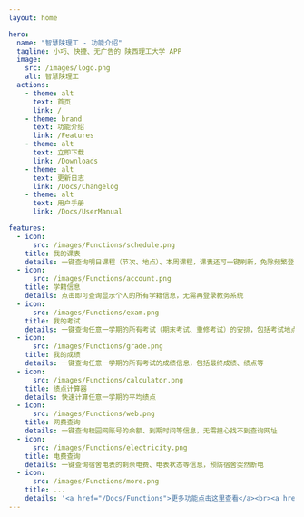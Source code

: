 ```yaml
---
layout: home

hero:
  name: "智慧陕理工 - 功能介绍"
  tagline: 小巧、快捷、无广告的 陕西理工大学 APP
  image:
    src: /images/logo.png
    alt: 智慧陕理工
  actions:
    - theme: alt
      text: 首页
      link: /
    - theme: brand
      text: 功能介绍
      link: /Features
    - theme: alt
      text: 立即下载
      link: /Downloads
    - theme: alt
      text: 更新日志
      link: /Docs/Changelog
    - theme: alt
      text: 用户手册
      link: /Docs/UserManual

features:
  - icon:
      src: /images/Functions/schedule.png
    title: 我的课表
    details: 一键查询明日课程（节次、地点）、本周课程，课表还可一键刷新，免除频繁登录教务系统的烦恼
  - icon:
      src: /images/Functions/account.png
    title: 学籍信息
    details: 点击即可查询显示个人的所有学籍信息，无需再登录教务系统
  - icon:
      src: /images/Functions/exam.png
    title: 我的考试
    details: 一键查询任意一学期的所有考试（期末考试、重修考试）的安排，包括考试地点、考试日期时间等信息
  - icon:
      src: /images/Functions/grade.png
    title: 我的成绩
    details: 一键查询任意一学期的所有考试的成绩信息，包括最终成绩、绩点等
  - icon:
      src: /images/Functions/calculator.png
    title: 绩点计算器
    details: 快速计算任意一学期的平均绩点
  - icon:
      src: /images/Functions/web.png
    title: 网费查询
    details: 一键查询校园网账号的余额、到期时间等信息，无需担心找不到查询网址
  - icon:
      src: /images/Functions/electricity.png
    title: 电费查询
    details: 一键查询宿舍电表的剩余电费、电表状态等信息，预防宿舍突然断电
  - icon:
      src: /images/Functions/more.png
    title: ...
    details: '<a href="/Docs/Functions">更多功能点击这里查看</a><br><a href="/Downloads">您也可以点击这里立即下载体验</a>'
---
```


